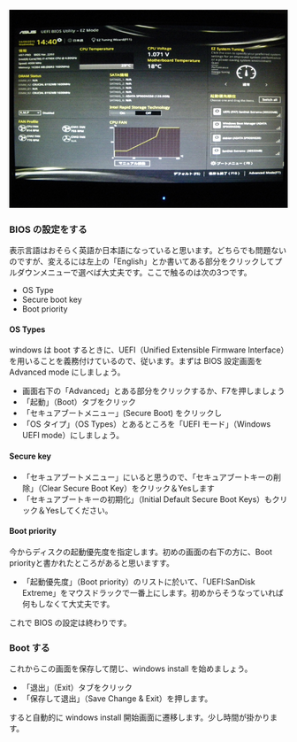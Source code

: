 <!--- 画面の写真を貼るところから--->


![BIOS 設定画面](img/BIOS_C.png)


### BIOS の設定をする
表示言語はおそらく英語か日本語になっていると思います。どちらでも問題ないのですが、変えるには左上の「English」とか書いてある部分をクリックしてプルダウンメニューで選べば大丈夫です。ここで触るのは次の3つです。

- OS Type
- Secure boot key
- Boot priority


#### OS Types
windows は boot するときに、UEFI（Unified Extensible Firmware Interface）を用いることを義務付けているので、従います。まずは BIOS 設定画面を Advanced mode にしましょう。

- 画面右下の「Advanced」とある部分をクリックするか、F7を押しましょう
- 「起動」（Boot）タブをクリック
- 「セキュアブートメニュー」(Secure Boot) をクリックし
- 「OS タイプ」（OS Types）とあるところを「UEFI モード」（Windows UEFI mode）にしましょう。

#### Secure key
- 「セキュアブートメニュー」にいると思うので、「セキュアブートキーの削除」（Clear Secure Boot Key）をクリック＆Yesします
- 「セキュアブートキーの初期化」（Initial Default Secure Boot Keys）もクリック＆Yesしてください。



#### Boot priority
今からディスクの起動優先度を指定します。初めの画面の右下の方に、Boot priorityと書かれたところがあると思いますす。

- 「起動優先度」（Boot priority）のリストに於いて、「UEFI:SanDisk Extreme」をマウスドラックで一番上にします。初めからそうなっていれば何もしなくて大丈夫です。

これで BIOS の設定は終わりです。

### Boot する
これからこの画面を保存して閉じ、windows install を始めましょう。

- 「退出」（Exit）タブをクリック
- 「保存して退出」（Save Change & Exit）を押します。

すると自動的に windows install 開始画面に遷移します。少し時間が掛かります。
